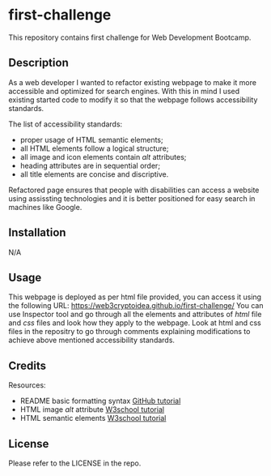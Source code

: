 # first-challenge

This repository contains first challenge for Web Development Bootcamp.

## Description

As a web developer I wanted to refactor existing webpage to make it more accessible and optimized for search engines.
With this in mind I used existing started code to modify it so that the webpage follows accessibility standards.

The list of accessibility standards:
 - proper usage of HTML semantic elements;
 - all HTML elements follow a logical structure;
 - all image and icon elements contain *alt* attributes;
 - heading attributes are in sequential order;
 - all title elements are concise and discriptive. 

Refactored page ensures that people with disabilities can access a website using assissting technologies and it is better positioned for easy search in machines like Google.

## Installation
N/A

## Usage 
This webpage is deployed as per html file provided, you can access it using the following URL: https://web3cryptoidea.github.io/first-challenge/
You can use Inspector tool and go through all the elements and attributes of *html* file and *css* files and look how they apply to the webpage.
Look at html and css files in the repositry to go through comments explaining modifications to achieve above mentioned accessibility standards.

## Credits
Resources:
- README basic formatting syntax [GitHub tutorial](https://docs.github.com/en/get-started/writing-on-github/getting-started-with-writing-and-formatting-on-github/basic-writing-and-formatting-syntax)
- HTML image *alt* attribute [W3school tutorial](https://www.w3schools.com/tags/att_img_alt.asp)
- HTML semantic elements [W3school tutorial](https://www.w3schools.com/html/html5_semantic_elements.asp)

## License
Please refer to the LICENSE in the repo.
